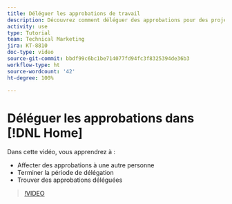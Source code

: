 ```yaml
---
title: Déléguer les approbations de travail
description: Découvrez comment déléguer des approbations pour des projets, des tâches, des problèmes et des cartes de pointage à un autre utilisateur ou une autre utilisatrice.
activity: use
type: Tutorial
team: Technical Marketing
jira: KT-8810
doc-type: video
source-git-commit: bbdf99c6bc1be714077fd94fc3f8325394de36b3
workflow-type: ht
source-wordcount: '42'
ht-degree: 100%

---
```


# Déléguer les approbations dans [!DNL Home]

Dans cette vidéo, vous apprendrez à :

* Affecter des approbations à une autre personne
* Terminer la période de délégation
* Trouver des approbations déléguées

>[!VIDEO](https://video.tv.adobe.com/v/3446378/?quality=12&learn=on&enablevpops=1&captions=fre_fr)

<!--
learn more URLS
Delegate approval request
-->
